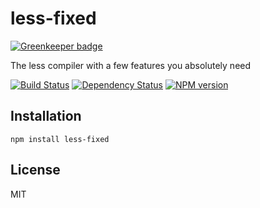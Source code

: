 # less-fixed

[![Greenkeeper badge](https://badges.greenkeeper.io/ForbesLindesay/less-fixed.svg)](https://greenkeeper.io/)

The less compiler with a few features you absolutely need

[![Build Status](https://img.shields.io/travis/ForbesLindesay/less-fixed/master.svg)](https://travis-ci.org/ForbesLindesay/less-fixed)
[![Dependency Status](https://img.shields.io/david/ForbesLindesay/less-fixed.svg)](https://david-dm.org/ForbesLindesay/less-fixed)
[![NPM version](https://img.shields.io/npm/v/less-fixed.svg)](https://www.npmjs.com/package/less-fixed)

## Installation

    npm install less-fixed

## License

  MIT